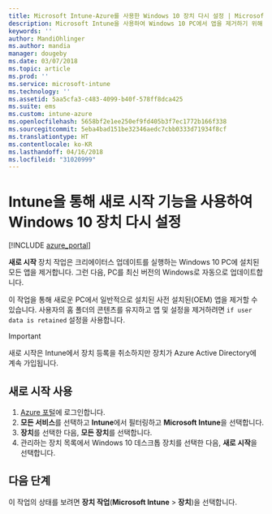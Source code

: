 ```yaml
---
title: Microsoft Intune-Azure를 사용한 Windows 10 장치 다시 설정 | Microsoft Docs
description: Microsoft Intune을 사용하여 Windows 10 PC에서 앱을 제거하기 위해 새로 시작을 사용합니다.
keywords: ''
author: MandiOhlinger
ms.author: mandia
manager: dougeby
ms.date: 03/07/2018
ms.topic: article
ms.prod: ''
ms.service: microsoft-intune
ms.technology: ''
ms.assetid: 5aa5cfa3-c483-4099-b40f-578ff8dca425
ms.suite: ems
ms.custom: intune-azure
ms.openlocfilehash: 5658bf2e1ee250ef9fd405b3f7ec1772b166f338
ms.sourcegitcommit: 5eba4bad151be32346aedc7cbb0333d71934f8cf
ms.translationtype: HT
ms.contentlocale: ko-KR
ms.lasthandoff: 04/16/2018
ms.locfileid: "31020999"
---
```

# <a name="use-fresh-start-to-reset-windows-10-devices-with-intune"></a>Intune을 통해 새로 시작 기능을 사용하여 Windows 10 장치 다시 설정


[!INCLUDE [azure_portal](./includes/azure_portal.md)]

**새로 시작** 장치 작업은 크리에이터스 업데이트를 실행하는 Windows 10 PC에 설치된 모든 앱을 제거합니다. 그런 다음, PC를 최신 버전의 Windows로 자동으로 업데이트합니다.

이 작업을 통해 새로운 PC에서 일반적으로 설치된 사전 설치된(OEM) 앱을 제거할 수 있습니다. 사용자의 홈 폴더의 콘텐츠를 유지하고 앱 및 설정을 제거하려면 `if user data is retained` 설정을 사용합니다.

> [!IMPORTANT]
> 새로 시작은 Intune에서 장치 등록을 취소하지만 장치가 Azure Active Directory에 계속 가입됩니다.

## <a name="use-fresh-start"></a>새로 시작 사용

1. [Azure 포털](https://portal.azure.com)에 로그인합니다.
2. **모든 서비스**를 선택하고 **Intune**에서 필터링하고 **Microsoft Intune**을 선택합니다.
3. **장치**를 선택한 다음, **모든 장치**를 선택합니다.
4. 관리하는 장치 목록에서 Windows 10 데스크톱 장치를 선택한 다음, **새로 시작**을 선택합니다.

## <a name="next-steps"></a>다음 단계

이 작업의 상태를 보려면 **장치 작업**(**Microsoft Intune** > **장치**)을 선택합니다.